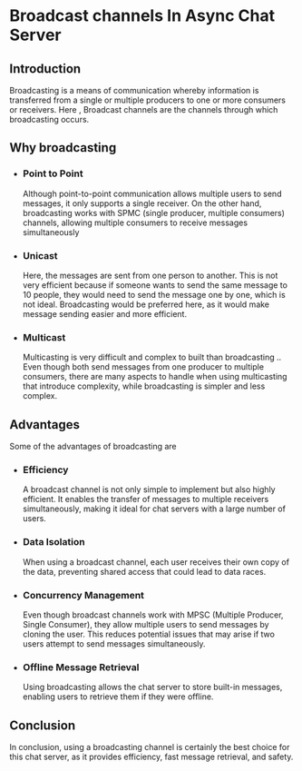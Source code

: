 # Broadcast channels  In Async Chat Server 

## Introduction

  Broadcasting is a means of communication whereby information is transferred from a single or multiple producers to one or more consumers or receivers. Here , Broadcast channels are the channels through which broadcasting occurs.  


## Why broadcasting 

- ### Point to Point

   Although point-to-point communication allows multiple users to send messages, it only supports a single receiver. On the other hand, broadcasting works with SPMC (single producer, multiple consumers) channels, allowing multiple consumers to receive messages simultaneously

- ### Unicast 

  Here, the messages are sent from one person to another. This is not very efficient because if someone wants to send the same message to 10 people, they would need to send the message one by one, which is not ideal. Broadcasting would be preferred here, as it would make message sending easier and more efficient.

- ### Multicast
   Multicasting is very difficult and complex to built than broadcasting .. Even though both send messages from one producer to multiple consumers, there are many aspects to handle when using multicasting that introduce complexity, while broadcasting is simpler and less complex.

## Advantages 

 Some of the advantages of broadcasting are 

 - ### Efficiency 
   A broadcast channel is not only simple to implement but also highly efficient. It enables the transfer of messages to multiple receivers simultaneously, making it ideal for chat servers with a large number of users.

- ### Data Isolation
  When using a broadcast channel, each user receives their own copy of the data, preventing shared access that could lead to data races.

- ### Concurrency Management
  Even though broadcast channels work with MPSC (Multiple Producer, Single Consumer), they allow multiple users to send messages by cloning the user. This reduces potential issues that may arise if two users attempt to send messages simultaneously.

- ### Offline Message Retrieval
  Using broadcasting allows the chat server to store built-in messages, enabling users to retrieve them if they were offline.


## Conclusion 
In conclusion, using a broadcasting channel is certainly the best choice for this chat server, as it provides efficiency, fast message retrieval, and safety.